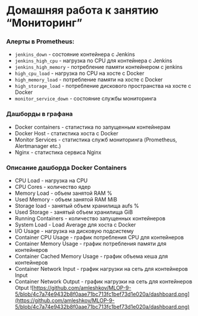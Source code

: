 # Домашняя работа к занятию “Мониторинг”

### Алерты в Prometheus:
- `jenkins_down` - состояние контейнера с Jenkins
- `jenkins_high_cpu` - нагрузка по CPU для контейнера с Jenkins
- `jenkins_high_memory` - потребление памяти контейнером с jenkins
- `high_cpu_load` - нагрузка по CPU на хосте с Docker
- `high_memory_load` - потребление памяти на хосте с Docker
- `high_storage_load` - потребление дискового пространства на хосте с Docker
- `monitor_service_down` - состояние службы мониторинга

### Дашборды в графана
- Docker containers - статистика по запущенным контейнерам
- Docker Host - статистика хоста с Docker
- Monitor Services - статистика служб мониторинга (Prometheus, Alertmanager etc.)
- Nginx - статистика сервиса Nginx

### Описание дашборда Docker Containers
- CPU Load - нагрузка на CPU
- CPU Cores - количество ядер
- Memory Load - объем занятой RAM %
- Used Memory - объем занятой RAM MiB
- Storage load - занятый объем хранилища aufs %
- Used Storage - занятый объем хранилища GiB
- Running Containers - количество запущенных контейнеров
- System Load - Load Average для хоста с Docker
- I/O Usage - нагрузка на дисковую подсистему
- Container CPU Usage - график потребления CPU для контейнеров
- Container Memory Usage - график потребления памяти для контейнеров
- Container Cached Memory Usage - график объема кеша для контейнеров
- Container Network Input - график нагрузки на сеть для контейнеров Input
- Container Network Output - график нагрузки на сеть для контейнеров Otput
![https://github.com/amleshkov/MLOP-9-5/blob/4c7a74e9432b8f0aae71bc713fc1bef73d1e020a/dashboard.png](https://github.com/amleshkov/MLOP-9-5/blob/4c7a74e9432b8f0aae71bc713fc1bef73d1e020a/dashboard.png)
